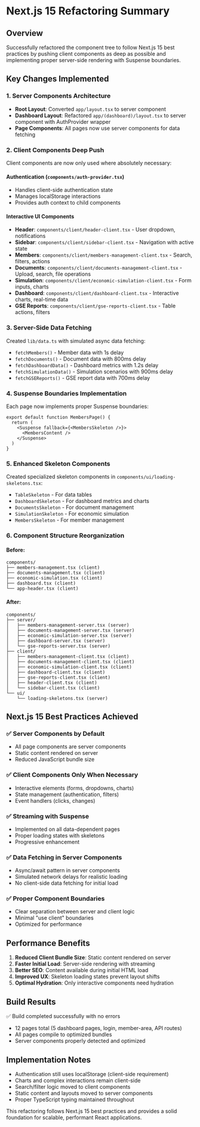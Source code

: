 # Next.js 15 Refactoring Summary

## Overview
Successfully refactored the component tree to follow Next.js 15 best practices by pushing client components as deep as possible and implementing proper server-side rendering with Suspense boundaries.

## Key Changes Implemented

### 1. Server Components Architecture
- **Root Layout**: Converted `app/layout.tsx` to server component
- **Dashboard Layout**: Refactored `app/(dashboard)/layout.tsx` to server component with AuthProvider wrapper
- **Page Components**: All pages now use server components for data fetching

### 2. Client Components Deep Push
Client components are now only used where absolutely necessary:

#### Authentication (`components/auth-provider.tsx`)
- Handles client-side authentication state
- Manages localStorage interactions
- Provides auth context to child components

#### Interactive UI Components
- **Header**: `components/client/header-client.tsx` - User dropdown, notifications
- **Sidebar**: `components/client/sidebar-client.tsx` - Navigation with active state
- **Members**: `components/client/members-management-client.tsx` - Search, filters, actions
- **Documents**: `components/client/documents-management-client.tsx` - Upload, search, file operations
- **Simulation**: `components/client/economic-simulation-client.tsx` - Form inputs, charts
- **Dashboard**: `components/client/dashboard-client.tsx` - Interactive charts, real-time data
- **GSE Reports**: `components/client/gse-reports-client.tsx` - Table actions, filters

### 3. Server-Side Data Fetching
Created `lib/data.ts` with simulated async data fetching:
- `fetchMembers()` - Member data with 1s delay
- `fetchDocuments()` - Document data with 800ms delay  
- `fetchDashboardData()` - Dashboard metrics with 1.2s delay
- `fetchSimulationData()` - Simulation scenarios with 900ms delay
- `fetchGSEReports()` - GSE report data with 700ms delay

### 4. Suspense Boundaries Implementation
Each page now implements proper Suspense boundaries:

```tsx
export default function MembersPage() {
  return (
    <Suspense fallback={<MembersSkeleton />}>
      <MembersContent />
    </Suspense>
  )
}
```

### 5. Enhanced Skeleton Components
Created specialized skeleton components in `components/ui/loading-skeletons.tsx`:
- `TableSkeleton` - For data tables
- `DashboardSkeleton` - For dashboard metrics and charts
- `DocumentsSkeleton` - For document management
- `SimulationSkeleton` - For economic simulation
- `MembersSkeleton` - For member management

### 6. Component Structure Reorganization

#### Before:
```
components/
├── members-management.tsx (client)
├── documents-management.tsx (client)
├── economic-simulation.tsx (client)
├── dashboard.tsx (client)
└── app-header.tsx (client)
```

#### After:
```
components/
├── server/
│   ├── members-management-server.tsx (server)
│   ├── documents-management-server.tsx (server)
│   ├── economic-simulation-server.tsx (server)
│   ├── dashboard-server.tsx (server)
│   └── gse-reports-server.tsx (server)
├── client/
│   ├── members-management-client.tsx (client)
│   ├── documents-management-client.tsx (client)
│   ├── economic-simulation-client.tsx (client)
│   ├── dashboard-client.tsx (client)
│   ├── gse-reports-client.tsx (client)
│   ├── header-client.tsx (client)
│   └── sidebar-client.tsx (client)
└── ui/
    └── loading-skeletons.tsx (server)
```

## Next.js 15 Best Practices Achieved

### ✅ Server Components by Default
- All page components are server components
- Static content rendered on server
- Reduced JavaScript bundle size

### ✅ Client Components Only When Necessary
- Interactive elements (forms, dropdowns, charts)
- State management (authentication, filters)
- Event handlers (clicks, changes)

### ✅ Streaming with Suspense
- Implemented on all data-dependent pages
- Proper loading states with skeletons
- Progressive enhancement

### ✅ Data Fetching in Server Components
- Async/await pattern in server components
- Simulated network delays for realistic loading
- No client-side data fetching for initial load

### ✅ Proper Component Boundaries
- Clear separation between server and client logic
- Minimal "use client" boundaries
- Optimized for performance

## Performance Benefits

1. **Reduced Client Bundle Size**: Static content rendered on server
2. **Faster Initial Load**: Server-side rendering with streaming
3. **Better SEO**: Content available during initial HTML load
4. **Improved UX**: Skeleton loading states prevent layout shifts
5. **Optimal Hydration**: Only interactive components need hydration

## Build Results
✅ Build completed successfully with no errors
- 12 pages total (5 dashboard pages, login, member-area, API routes)
- All pages compile to optimized bundles
- Server components properly detected and optimized

## Implementation Notes

- Authentication still uses localStorage (client-side requirement)
- Charts and complex interactions remain client-side
- Search/filter logic moved to client components
- Static content and layouts moved to server components
- Proper TypeScript typing maintained throughout

This refactoring follows Next.js 15 best practices and provides a solid foundation for scalable, performant React applications.